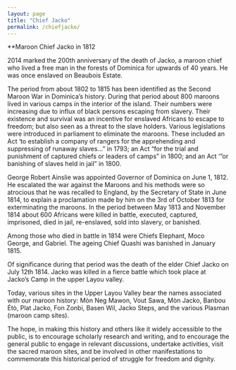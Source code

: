 ```yaml
---
layout: page
title: "Chief Jacko"
permalink: /chiefjacko/
---
```


**Maroon Chief Jacko in 1812

2014 marked the 200th anniversary of the death of Jacko, a maroon chief who lived a free man in the forests of Dominica for upwards of 40 years. He was once enslaved on Beaubois Estate.

The period from about 1802 to 1815 has been identified as the Second Maroon War in Dominica’s history. During that period about 800 maroons lived in various camps in the interior of the island. Their numbers were increasing due to influx of black persons escaping from slavery. Their existence and survival was an incentive for enslaved Africans to escape to freedom; but also seen as a threat to the slave holders. Various legislations were introduced in parliament to eliminate the maroons. These included an Act ‘to establish a company of rangers for the apprehending and suppressing of runaway slaves…” in 1793; an Act “for the trial and punishment of captured chiefs or leaders of camps” in 1800; and an Act ‘”or banishing of slaves held in jail” in 1800.

George Robert Ainslie was appointed Governor of Dominica on June 1, 1812. He escalated the war against the Maroons and his methods were so atrocious that he was recalled to England, by the Secretary of State in June 1814, to explain a proclamation made by him on the 3rd of October 1813 for exterminating the maroons. In the period between May 1813 and November 1814 about 600 Africans were killed in battle, executed, captured, imprisoned, died in jail, re-enslaved, sold into slavery, or banished.

Among those who died in battle in 1814 were Chiefs Elephant, Moco George, and Gabriel. The ageing Chief Quashi was banished in January 1815.

Of significance during that period was the death of the elder Chief Jacko on July 12th 1814. Jacko was killed in a fierce battle which took place at Jacko’s Camp in the upper Layou valley.

Today, various sites in the Upper Layou Valley bear the names associated with our maroon history: Mòn Neg Mawon, Vout Sawa, Mòn Jacko, Banbou Étò, Plat Jacko, Fon Zonbi, Basen Wil, Jacko Steps, and the various Plasman (maroon camp sites).

The hope, in making this history and others like it widely accessible to the public, is to encourage scholarly research and writing, and to encourage the general public to engage in relevant discussions, undertake activities, visit the sacred maroon sites, and be involved in other manifestations to commemorate this historical period of struggle for freedom and dignity.
